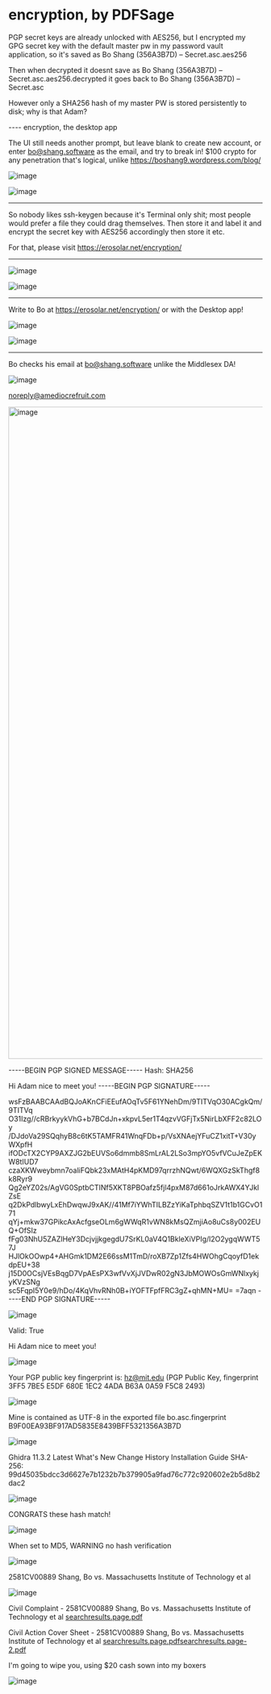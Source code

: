 # encryption, by PDFSage 
 
 PGP secret keys are already unlocked with AES256, but I encrypted my GPG secret key with the default master pw in my password vault application, so it's saved as Bo Shang (356A3B7D) – Secret.asc.aes256

 Then when decrypted it doesnt save as Bo Shang (356A3B7D) – Secret.asc.aes256.decrypted it goes back to Bo Shang (356A3B7D) – Secret.asc

 However only a SHA256 hash of my master PW is stored persistently to disk; why is that Adam?

 ---- encryption, the desktop app
 
The UI still needs another prompt, but leave blank to create new account, or enter bo@shang.software as the email, and try to break in! $100 crypto for any penetration that's logical, unlike https://boshang9.wordpress.com/blog/

![image](https://github.com/user-attachments/assets/297b1917-b1e5-4b4e-b009-81c1c9277a49)

![image](https://github.com/user-attachments/assets/b2ebf353-b874-4bf9-81d8-b1219d32b25e) 



-----

So nobody likes ssh-keygen because it's Terminal only shit; most people would prefer a file they could drag themselves. Then store it and label it and encrypt the secret key with AES256 accordingly then store it etc.

For that, please visit https://erosolar.net/encryption/

-----



![image](https://github.com/user-attachments/assets/1da0b540-d3b8-4e81-81eb-f084f28d0805)

![image](https://github.com/user-attachments/assets/d3edd244-4b2e-48a0-8b81-5a4106479388)

----

Write to Bo at https://erosolar.net/encryption/ or with the Desktop app!

![image](https://github.com/user-attachments/assets/c8b925bd-68ab-4a09-a9bb-5b82eccd1fdc)

![image](https://github.com/user-attachments/assets/34cf1307-162c-4cea-9a6a-cc6c846a13b1)


----

Bo checks his email at bo@shang.software unlike the Middlesex DA!

![image](https://github.com/user-attachments/assets/5a2b2db8-146e-4399-880d-6ab8870aa6cc)

noreply@amediocrefruit.com

<img width="1291" alt="image" src="https://github.com/user-attachments/assets/a46bf3c9-5485-4ced-bd80-d9a1bd28c5f8" />


-----BEGIN PGP SIGNED MESSAGE-----
Hash: SHA256

Hi Adam nice to meet you!
-----BEGIN PGP SIGNATURE-----

wsFzBAABCAAdBQJoAKnCFiEEufAOqTv5F61YNehDm/9TITVqO30ACgkQm/9TITVq
O31Izg//cRBrkyykVhG+b7BCdJn+xkpvL5er1T4qzvVGFjTx5NirLbXFF2c82LOy
/DJdoVa29SQqhyB8c6tK5TAMFR41WnqFDb+p/VsXNAejYFuCZ1xitT+V30yWXpfH
ifODcTX2CYP9AXZJG2bEUVSo6dmmb8SmLrAL2LSo3mpYO5vfVCuJeZpEKW8tIUD7
czaXKWweybmn7oaliFQbk23xMAtH4pKMD97qrrzhNQwt/6WQXGzSkThgf8k8Ryr9
Qg2eYZ02s/AgVG0SptbCTINf5XKT8PBOafz5fjl4pxM87d661oJrkAWX4YJklZsE
q2DkPdlbwyLxEhDwqwJ9xAK//41Mf7iYWhTILBZzYiKaTphbqSZV1t1b1GCvO171
qYj+mkw37GPikcAxAcfgseOLm6gWWqR1vWN8kMsQZmjiAo8uCs8y002EUQ+OfSIz
fFg03NhU5ZAZlHeY3DcjvjjkgegdU7SrKL0aV4Q1BkleXiVPIg/l2O2ygqWWT57J
HJlOkOOwp4+AHGmk1DM2E66ssM1TmD/roXB7Zp1Zfs4HWOhgCqoyfD1ekdpEU+38
j15D0OCsjVEsBqgD7VpAEsPX3wfVvXjJVDwR02gN3JbMOWOsGmWNlxykjyKVzSNg
sc5FqpI5Y0e9/hDo/4KqVhvRNh0B+iYOFTFpfFRC3gZ+qhMN+MU=
=7aqn
-----END PGP SIGNATURE-----

![image](https://github.com/user-attachments/assets/2a57126a-376e-42a7-8e08-89f9bbfb10ef)

Valid: True

Hi Adam nice to meet you!

![image](https://github.com/user-attachments/assets/bf5f9d4a-124b-4276-9398-ec4390aa7c51)

Your PGP public key fingerprint is: hz@mit.edu (PGP Public Key, fingerprint 3FF5 7BE5 E5DF 680E 1EC2 4ADA B63A 0A59 F5C8 2493)

![image](https://github.com/user-attachments/assets/eb21f014-bcfd-44c0-90b5-ed46ecbb3834)

Mine is contained as UTF-8 in the exported file bo.asc.fingerprint B9F00EA93BF917AD5835E8439BFF5321356A3B7D

![image](https://github.com/user-attachments/assets/2b47d428-6abd-4825-b74e-54fb7f074b96)


Ghidra 11.3.2 Latest
What's New
Change History
Installation Guide
SHA-256: 99d45035bdcc3d6627e7b1232b7b379905a9fad76c772c920602e2b5d8b2dac2

![image](https://github.com/user-attachments/assets/f87f9286-7195-47dc-a1cd-2c7c69dcda58)

CONGRATS these hash match!



![image](https://github.com/user-attachments/assets/b037b119-af98-4956-bd6c-dfe34e3eca69)

When set to MD5, WARNING no hash verification


![image](https://github.com/user-attachments/assets/58562f55-58fe-40e2-9623-6fd4b9f1732f)


2581CV00889 Shang, Bo vs. Massachusetts Institute of Technology et al

![image](https://github.com/user-attachments/assets/4ea3e57e-4051-426f-9e6e-f212c8b5b155)

Civil Complaint - 
2581CV00889 Shang, Bo vs. Massachusetts Institute of Technology et al
[searchresults.page.pdf](https://github.com/user-attachments/files/19791252/searchresults.page.pdf)


Civil Action Cover Sheet - 
2581CV00889 Shang, Bo vs. Massachusetts Institute of Technology et al
[searchresults.page.pdf](https://github.com/user-attachments/files/19791236/searchresults.page.pdf)[searchresults.page-2.pdf](https://github.com/user-attachments/files/19791240/searchresults.page-2.pdf)

I'm going to wipe you, using $20 cash sown into my boxers

![image](https://github.com/user-attachments/assets/bf520455-bd85-4d48-8281-b1d511756cc5)


